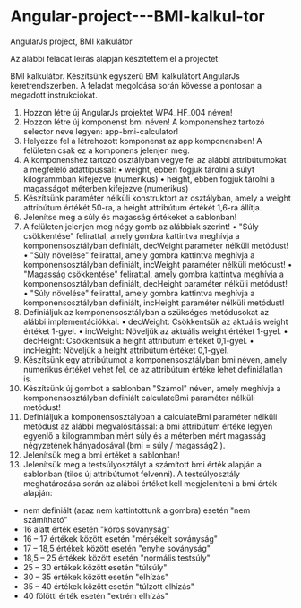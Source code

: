 # Angular-project---BMI-kalkul-tor
AngularJs project, BMI kalkulátor

Az alábbi feladat leírás alapján készítettem el a projectet:

BMI kalkulátor. Készítsünk egyszerű BMI kalkulátort AngularJs keretrendszerben. A feladat megoldása során kövesse
a pontosan a megadott instrukciókat.
1) Hozzon létre új AngularJs projektet WP4_HF_004 néven!
2) Hozzon létre új komponenst bmi néven! A komponenshez tartozó selector neve legyen: app-bmi-calculator!
3) Helyezze fel a létrehozott komponenst az app komponensben! A felületen csak ez a komponens jelenjen meg.
4) A komponenshez tartozó osztályban vegye fel az alábbi attribútumokat a megfelelő adattípussal:
• weight, ebben fogjuk tárolni a súlyt kilogrammban kifejezve (numerikus)
• height, ebben fogjuk tárolni a magasságot méterben kifejezve (numerikus)
5) Készítsünk paraméter nélküli konstruktort az osztályban, amely a weight attribútum értékét 50-ra, a height
attribútum értékét 1,6-ra állítja.
6) Jelenítse meg a súly és magasság értékeket a sablonban!
7) A felületen jelenjen meg négy gomb az alábbiak szerint!
• "Súly csökkentése" felirattal, amely gombra kattintva meghívja a komponensosztályban definiált,
decWeight paraméter nélküli metódust!
• "Súly növelése" felirattal, amely gombra kattintva meghívja a komponensosztályban definiált, incWeight
paraméter nélküli metódust!
• "Magasság csökkentése" felirattal, amely gombra kattintva meghívja a komponensosztályban definiált,
decHeight paraméter nélküli metódust!
• "Súly növelése" felirattal, amely gombra kattintva meghívja a komponensosztályban definiált, incHeight
paraméter nélküli metódust!
8) Definiáljuk az komponensosztályban a szükséges metódusokat az alábbi implementációkkal.
• decWeight: Csökkentsük az aktuális weight értéket 1-gyel.
• incWeight: Növeljük az aktuális weight értéket 1-gyel.
• decHeight: Csökkentsük a height attribútum értéket 0,1-gyel.
• incHeight: Növeljük a height attribútum értéket 0,1-gyel.
9) Készítsünk egy attribútumot a komponensosztályban bmi néven, amely numerikus értéket vehet fel, de az
attribútum értéke lehet definiálatlan is.
10) Készítsünk új gombot a sablonban "Számol" néven, amely meghívja a komponensosztályban definiált
calculateBmi paraméter nélküli metódust!
11) Definiáljuk a komponensosztályban a calculateBmi paraméter nélküli metódust az alábbi megvalósítással: a
bmi attribútum értéke legyen egyenlő a kilogrammban mért súly és a méterben mért magasság négyzetének
hányadosával (bmi = súly / magasság2
).
12) Jelenítsük meg a bmi értéket a sablonban!
13) Jelenítsük meg a testsúlyosztályt a számított bmi érték alapján a sablonban (tilos új attribútumot felvenni). A
testsúlyosztály meghatározása során az alábbi értéket kell megjeleníteni a bmi érték alapján:
- nem definiált (azaz nem kattintottunk a gombra) esetén "nem számítható"
- 16 alatt érték esetén "kóros soványság"
- 16 – 17 értékek között esetén "mérsékelt soványság"
- 17 – 18,5 értékek között esetén "enyhe soványság"
- 18,5 – 25 értékek között esetén "normális testsúly"
- 25 – 30 értékek között esetén "túlsúly"
- 30 – 35 értékek között esetén "elhízás"
- 35 – 40 értékek között esetén "túlzott elhízás"
- 40 fölötti érték esetén "extrém elhízás"
